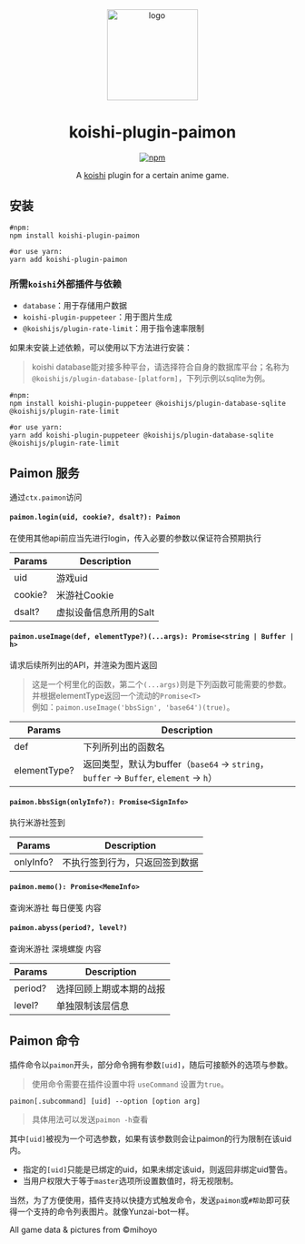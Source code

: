 <div align="center" style="margin-top: 1rem;">
  <a target="_blank">
      <img width="160" src="https://github.com/Lipraty/koishi-plugin-paimon/wiki/assets/logo.svg" alt="logo">
  </a>

# koishi-plugin-paimon

[![npm](https://img.shields.io/npm/v/koishi-plugin-paimon?style=flat-square)](https://www.npmjs.com/package/koishi-plugin-paimon)

A [koishi](https://github.com/koishijs/koishi) plugin for a certain anime game.

</div>

## 安装

```Shell
#npm:
npm install koishi-plugin-paimon

#or use yarn:
yarn add koishi-plugin-paimon
```

### 所需`koishi`外部插件与依赖

- `database`：用于存储用户数据
- `koishi-plugin-puppeteer`：用于图片生成
- `@koishijs/plugin-rate-limit`：用于指令速率限制

如果未安装上述依赖，可以使用以下方法进行安装：

> koishi database能对接多种平台，请选择符合自身的数据库平台；名称为`@koishijs/plugin-database-[platform]`，下列示例以sqlite为例。

```Shell
#npm:
npm install koishi-plugin-puppeteer @koishijs/plugin-database-sqlite @koishijs/plugin-rate-limit

#or use yarn:
yarn add koishi-plugin-puppeteer @koishijs/plugin-database-sqlite @koishijs/plugin-rate-limit
```

## Paimon 服务

通过`ctx.paimon`访问

#### `paimon.login(uid, cookie?, dsalt?): Paimon`

在使用其他api前应当先进行login，传入必要的参数以保证符合预期执行

| Params  | Description            |
| ------- | ---------------------- |
| uid     | 游戏uid                |
| cookie? | 米游社Cookie           |
| dsalt?  | 虚拟设备信息所用的Salt |

#### `paimon.useImage(def, elementType?)(...args): Promise<string | Buffer | h>`

请求后续所列出的API，并渲染为图片返回

> 这是一个柯里化的函数，第二个`(...args)`则是下列函数可能需要的参数。并根据elementType返回一个流动的`Promise<T>`\
> 例如：`paimon.useImage('bbsSign', 'base64')(true)`。

| Params       | Description                                                                            |
| ------------ | -------------------------------------------------------------------------------------- |
| def          | 下列所列出的函数名                                                                     |
| elementType? | 返回类型，默认为buffer（`base64` -> `string`，`buffer` -> `Buffer`, `element` -> `h`） |


#### `paimon.bbsSign(onlyInfo?): Promise<SignInfo>`

执行米游社签到

| Params    | Description                    |
| --------- | ------------------------------ |
| onlyInfo? | 不执行签到行为，只返回签到数据 |

#### `paimon.memo(): Promise<MemeInfo>`

查询米游社 每日便笺 内容

#### `paimon.abyss(period?, level?)`

查询米游社 深境螺旋 内容

| Params  | Description              |
| ------- | ------------------------ |
| period? | 选择回顾上期或本期的战报 |
| level?  | 单独限制该层信息         |



## Paimon 命令

插件命令以`paimon`开头，部分命令拥有参数`[uid]`，随后可接额外的选项与参数。

> 使用命令需要在插件设置中将 `useCommand` 设置为`true`。

```Shell
paimon[.subcommand] [uid] --option [option arg]
```

> 具体用法可以发送`paimon -h`查看

其中`[uid]`被视为一个可选参数，如果有该参数则会让paimon的行为限制在该uid内。

- 指定的`[uid]`只能是已绑定的uid，如果未绑定该uid，则返回非绑定uid警告。
- 当用户权限大于等于`master`选项所设置数值时，将无视限制。

当然，为了方便使用，插件支持以快捷方式触发命令，发送`paimon`或`#帮助`即可获得一个支持的命令列表图片。就像Yunzai-bot一样。

All game data & pictures from ©mihoyo